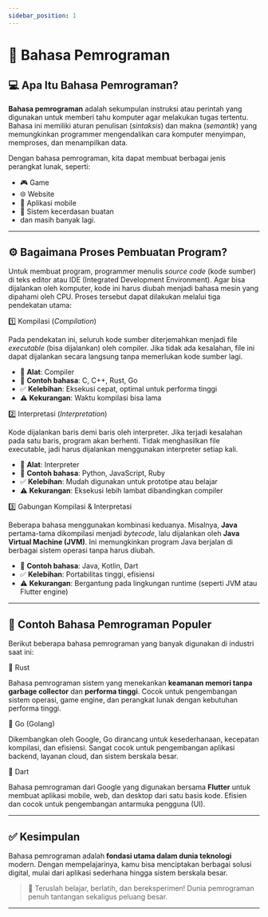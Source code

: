 ```yaml
---
sidebar_position: 1
---
```


# 👋 Bahasa Pemrograman

## 💻 Apa Itu Bahasa Pemrograman?

**Bahasa pemrograman** adalah sekumpulan instruksi atau perintah yang digunakan untuk memberi tahu komputer agar melakukan tugas tertentu. Bahasa ini memiliki aturan penulisan (*sintaksis*) dan makna (*semantik*) yang memungkinkan programmer mengendalikan cara komputer menyimpan, memproses, dan menampilkan data.

Dengan bahasa pemrograman, kita dapat membuat berbagai jenis perangkat lunak, seperti:

- 🎮 Game  
- 🌐 Website
- 📱 Aplikasi mobile  
- 🤖 Sistem kecerdasan buatan  
- dan masih banyak lagi.

---

## ⚙️ Bagaimana Proses Pembuatan Program?

Untuk membuat program, programmer menulis *source code* (kode sumber) di teks editor atau IDE (Integrated Development Environment). Agar bisa dijalankan oleh komputer, kode ini harus diubah menjadi bahasa mesin yang dipahami oleh CPU. Proses tersebut dapat dilakukan melalui tiga pendekatan utama:

1️⃣ Kompilasi (*Compilation*)

Pada pendekatan ini, seluruh kode sumber diterjemahkan menjadi file *executable* (bisa dijalankan) oleh compiler. Jika tidak ada kesalahan, file ini dapat dijalankan secara langsung tanpa memerlukan kode sumber lagi.

- 🔧 **Alat**: Compiler  
- 🧠 **Contoh bahasa**: C, C++, Rust, Go  
- ✅ **Kelebihan**: Eksekusi cepat, optimal untuk performa tinggi  
- ⚠️ **Kekurangan**: Waktu kompilasi bisa lama

2️⃣ Interpretasi (*Interpretation*)

Kode dijalankan baris demi baris oleh interpreter. Jika terjadi kesalahan pada satu baris, program akan berhenti. Tidak menghasilkan file executable, jadi harus dijalankan menggunakan interpreter setiap kali.

- 🔧 **Alat**: Interpreter  
- 🧠 **Contoh bahasa**: Python, JavaScript, Ruby  
- ✅ **Kelebihan**: Mudah digunakan untuk prototipe atau belajar  
- ⚠️ **Kekurangan**: Eksekusi lebih lambat dibandingkan compiler

3️⃣ Gabungan Kompilasi & Interpretasi

Beberapa bahasa menggunakan kombinasi keduanya. Misalnya, **Java** pertama-tama dikompilasi menjadi *bytecode*, lalu dijalankan oleh **Java Virtual Machine (JVM)**. Ini memungkinkan program Java berjalan di berbagai sistem operasi tanpa harus diubah.

- 🧠 **Contoh bahasa**: Java, Kotlin, Dart  
- ✅ **Kelebihan**: Portabilitas tinggi, efisiensi  
- ⚠️ **Kekurangan**: Bergantung pada lingkungan runtime (seperti JVM atau Flutter engine)

---

## 🌟 Contoh Bahasa Pemrograman Populer

Berikut beberapa bahasa pemrograman yang banyak digunakan di industri saat ini:

🦀 Rust

Bahasa pemrograman sistem yang menekankan **keamanan memori tanpa garbage collector** dan **performa tinggi**. Cocok untuk pengembangan sistem operasi, game engine, dan perangkat lunak dengan kebutuhan performa tinggi.

🐹 Go (Golang)

Dikembangkan oleh Google, Go dirancang untuk kesederhanaan, kecepatan kompilasi, dan efisiensi. Sangat cocok untuk pengembangan aplikasi backend, layanan cloud, dan sistem berskala besar.

🎯 Dart

Bahasa pemrograman dari Google yang digunakan bersama **Flutter** untuk membuat aplikasi mobile, web, dan desktop dari satu basis kode. Efisien dan cocok untuk pengembangan antarmuka pengguna (UI).

---

## ✅ Kesimpulan

Bahasa pemrograman adalah **fondasi utama dalam dunia teknologi** modern. Dengan mempelajarinya, kamu bisa menciptakan berbagai solusi digital, mulai dari aplikasi sederhana hingga sistem berskala besar.

> 🚀 Teruslah belajar, berlatih, dan bereksperimen! Dunia pemrograman penuh tantangan sekaligus peluang besar.

---